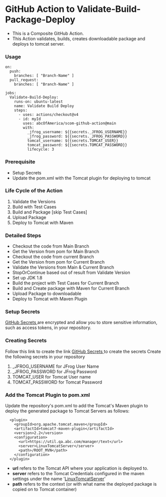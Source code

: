 # GitHub Action to Validate-Build-Package-Deploy

- This is a Composite GitHub Action.
- This Action validates, builds, creates downloadable package and deploys to tomcat server.



### Usage
```
on: 
  push:
    branches: [ "Branch-Name" ]
  pull_request:
    branches: [ "Branch-Name" ]

jobs:
  Validate-Build-Deploy:
    runs-on: ubuntu-latest
    name: Validate Build Deploy
    steps:
      - uses: actions/checkout@v4    
      - id: myId  
        uses: abcOfAmerica/scom-github-action@main
        with:
          _jfrog_username: ${{secrets._JFROG_USERNAME}}
          _jfrog_password: ${{secrets._JFROG_PASSWORD}}
          tomcat_username: ${{secrets.TOMCAT_USER}}
          tomcat_password: ${{secrets.TOMCAT_PASSWORD}}
          lifecycle: 3
```

### Prerequisite
- Setup Secrets
- Update the pom.xml with the Tomcat plugin for deploying to tomcat

### Life Cycle of the Action
1. Validate the Versions
2. Build with Test Cases 
3. Build and Package [skip Test Cases]
4. Upload Package
5. Deploy to Tomcat with Maven


### Detailed Steps
- Checkout the code from Main Branch
- Get the Version from pom for Main Branch
- Checkout the code from current Branch
- Get the Version from pom for Current Branch
- Validate the Versions from Main & Current Branch
- StopOrContinue based out of result from Validate Version
- Set up JDK 1.8
- Build the project with Test Cases for Current Branch
- Build and Create package with Maven for Current Branch
- Upload Package to downloadable
- Deploy to Tomcat with Maven Plugin

### Setup Secrets
[GitHub Secrets ](https://docs.github.com/en/actions/security-for-github-actions/security-guides/using-secrets-in-github-actions) are encrypted and allow you to store sensitive information, such as access tokens, in your repository.

### Creating Secrets
Follow this link to create the link [GitHub Secrets ](https://docs.github.com/en/actions/security-for-github-actions/security-guides/using-secrets-in-github-actions) to create the secrets
Create the following secrets in your repository
1. _JFROG_USERNAME for JFrog User Name
2. _JFROG_PASSWORD for JFrog Password
3. TOMCAT_USER for Tomcat User name
4. TOMCAT_PASSWORD for Tomcat Password

### Add the Tomcat Plugin to pom.xml
Update the repository's pom.xml to add the Tomcat's Maven plugin to deploy the generated package to Tomcat Servers as follows:
```
  <plugin>
    <groupId>org.apache.tomcat.maven</groupId>
    <artifactId>tomcat7-maven-plugin</artifactId>
    <version>2.2</version>
    <configuration>
      <url>https://util.qa.abc.com/manager/text</url>
      <server>LinuxTomcatServer</server>
      <path>/ROOT_MVN</path>
    </configuration>
  </plugin>

```
- **url** refers to the Tomcat API where your application is deployed to.
- **server** refers to the Tomcat Credentials configured in the maven settings under the name '[LinuxTomcatServer](https://github.com/abcOfAmerica/scom-github-action/blob/main/config/maven_settings.xml)' 
- **path** refers to the context (or with what name the deployed package is copied on to Tomcat container)
